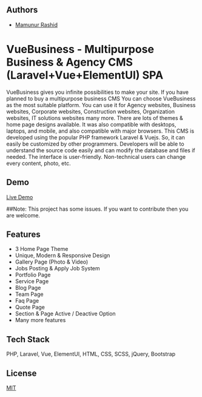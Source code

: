 
## Authors

- [Mamunur Rashid](https://mamunverse.com/)


# VueBusiness - Multipurpose Business & Agency CMS (Laravel+Vue+ElementUI) SPA

VueBusiness gives you infinite possibilities to make your site. If you have planned to buy a multipurpose business CMS You can choose VueBusiness as the most suitable platform. You can use it for Agency websites, Business websites, Corporate websites, Construction websites, Organization websites, IT solutions websites many more. There are lots of themes & home page designs available. It was also compatible with desktops, laptops, and mobile, and also compatible with major browsers. This CMS is developed using the popular PHP framework Laravel & Vuejs. So, it can easily be customized by other programmers. Developers will be able to understand the source code easily and can modify the database and files if needed. The interface is user-friendly. Non-technical users can change every content, photo, etc. 

## Demo
[Live Demo](http://vuebusiness.geniusdevs.com/)


##Note: This project has some issues. If you want to contribute then you are welcome.

## Features

- 3 Home Page Theme
- Unique, Modern & Responsive Design
- Gallery Page (Photo & Video)
- Jobs Posting & Apply Job System
- Portfolio Page
- Service Page
- Blog Page
- Team Page
- Faq Page
- Quote Page
- Section & Page Active / Deactive Option
- Many more features

## Tech Stack
PHP, Laravel, Vue, ElementUI, HTML, CSS, SCSS, jQuery, Bootstrap


## License

[MIT](https://choosealicense.com/licenses/mit/)


